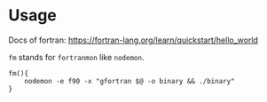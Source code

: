 # Usage

Docs of fortran: https://fortran-lang.org/learn/quickstart/hello_world

`fm` stands for `fortranmon` like `nodemon`.

```
fm(){
	nodemon -e f90 -x "gfortran $@ -o binary && ./binary"
}
```
